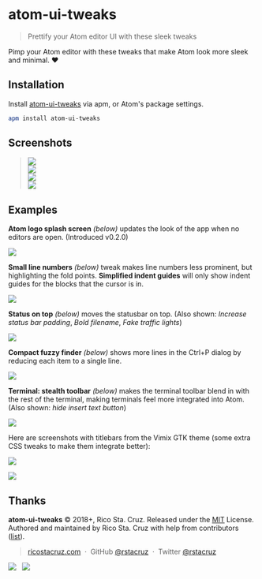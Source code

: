 # atom-ui-tweaks

> Prettify your Atom editor UI with these sleek tweaks

Pimp your Atom editor with these tweaks that make Atom look more sleek and minimal. :heart:

## Installation

Install [atom-ui-tweaks](http://atom.io/packages/atom-ui-tweaks) via apm, or Atom's package settings.

```bash
apm install atom-ui-tweaks
```

## Screenshots

> ![](docs/settings-1.png) <br> ![](docs/settings-2.png) <br> ![](docs/settings-3.png) <br> ![](docs/settings-4.png)

## Examples

**Atom logo splash screen** _(below)_ updates the look of the app when no editors are open. (Introduced v0.2.0)

![](docs/splash-screen.png)

**Small line numbers** _(below)_ tweak makes line numbers less prominent, but highlighting the fold points. **Simplified indent guides** will only show indent guides for the blocks that the cursor is in.

![](docs/line-numbers.gif)

**Status on top** _(below)_ moves the statusbar on top. (Also shown: _Increase status bar padding_, _Bold filename_, _Fake traffic lights_)

![](docs/status-on-top.png)

**Compact fuzzy finder** _(below)_ shows more lines in the Ctrl+P dialog by reducing each item to a single line.

![](docs/one-line-fuzzy-finder.png)

**Terminal: stealth toolbar** _(below)_ makes the terminal toolbar blend in with the rest of the terminal, making terminals feel more integrated into Atom. (Also shown: _hide insert text button_)

![](docs/minimal-terminal.png)

Here are screenshots with titlebars from the Vimix GTK theme (some extra CSS tweaks to make them integrate better):

![](docs/vimix-dark.png)

![](docs/vimix-light.png)

## Thanks

**atom-ui-tweaks** © 2018+, Rico Sta. Cruz. Released under the [MIT] License.<br>
Authored and maintained by Rico Sta. Cruz with help from contributors ([list][contributors]).

> [ricostacruz.com](http://ricostacruz.com) &nbsp;&middot;&nbsp;
> GitHub [@rstacruz](https://github.com/rstacruz) &nbsp;&middot;&nbsp;
> Twitter [@rstacruz](https://twitter.com/rstacruz)

[![](https://img.shields.io/github/followers/rstacruz.svg?style=social&label=@rstacruz)](https://github.com/rstacruz) &nbsp;
[![](https://img.shields.io/twitter/follow/rstacruz.svg?style=social&label=@rstacruz)](https://twitter.com/rstacruz)

[mit]: http://mit-license.org/
[contributors]: http://github.com/rstacruz/atom-ui-tweaks/contributors
